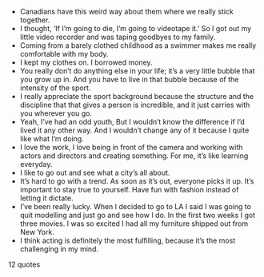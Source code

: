  - Canadians have this weird way about them where we really stick together.
 - I thought, ‘If I’m going to die, I’m going to videotape it.’ So I got out my little video recorder and was taping goodbyes to my family.
 - Coming from a barely clothed childhood as a swimmer makes me really comfortable with my body.
 - I kept my clothes on. I borrowed money.
 - You really don’t do anything else in your life; it’s a very little bubble that you grow up in. And you have to live in that bubble because of the intensity of the sport.
 - I really appreciate the sport background because the structure and the discipline that that gives a person is incredible, and it just carries with you wherever you go.
 - Yeah, I’ve had an odd youth, But I wouldn’t know the difference if I’d lived it any other way. And I wouldn’t change any of it because I quite like what I’m doing.
 - I love the work, I love being in front of the camera and working with actors and directors and creating something. For me, it’s like learning everyday.
 - I like to go out and see what a city’s all about.
 - It’s hard to go with a trend. As soon as it’s out, everyone picks it up. It’s important to stay true to yourself. Have fun with fashion instead of letting it dictate.
 - I’ve been really lucky. When I decided to go to LA I said I was going to quit modelling and just go and see how I do. In the first two weeks I got three movies. I was so excited I had all my furniture shipped out from New York.
 - I think acting is definitely the most fulfilling, because it’s the most challenging in my mind.

12 quotes